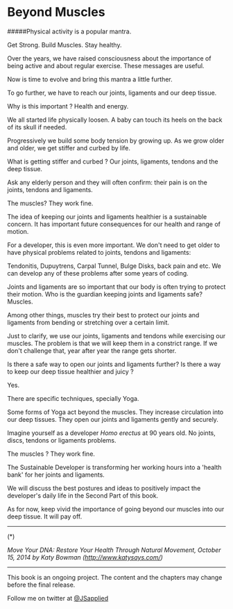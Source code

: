 # Beyond Muscles

#####Physical activity is a popular mantra. 

Get Strong. Build Muscles. Stay healthy. 

Over the years, we have raised consciousness about the  importance of being active and about regular exercise. These messages are useful.

Now is time to evolve and bring this mantra a little further.

To go further, we have to reach our joints, ligaments and our deep tissue.

Why is this important ? Health and energy. 

We all started life physically loosen. A baby can touch its heels on the back of its skull if needed.  

Progressively we build some body tension by growing up. As we grow older and older, we get stiffer and curbed by life. 

What is getting stiffer and curbed ? Our joints, ligaments, tendons and the deep tissue. 

Ask any elderly person and they will often confirm: their pain is on the joints, tendons and ligaments. 

The muscles? They work fine.

The idea of keeping our joints and ligaments healthier is a sustainable concern. It has important future consequences for our health and range of motion. 

For a developer, this is even more important. We don't need to get older to have physical problems related to joints, tendons and ligaments: 

Tendonitis, Dupuytrens, Carpal Tunnel, Bulge Disks, back pain and etc.  We can develop any of these problems after some years of coding.  

Joints and ligaments are so important that our body is often trying to protect their motion. Who is the guardian keeping joints and ligaments safe? Muscles.

Among other things, muscles try their best to protect our joints and ligaments from bending or stretching over a certain limit. 

Just to clarify, we use our joints, ligaments and tendons while exercising our muscles. The problem is that we will keep them in a constrict range. If we don't challenge that, year after year the range gets shorter.  

Is there a safe way to open our joints and ligaments further? Is there a way to keep our deep tissue healthier and juicy ? 

Yes.  

There are specific techniques, specially Yoga. 

Some forms of Yoga act beyond the muscles. They increase circulation into our deep tissues. They open our joints and ligaments gently and securely. 

Imagine yourself as a developer *Homo erectus* at 90 years old. No joints, discs, tendons or ligaments problems. 

The muscles ? They work fine. 

The Sustainable Developer is transforming her working hours into a 'health bank' for her joints and ligaments. 

We will discuss the best postures and ideas to positively impact the developer's daily life in the Second Part of this book. 

As for now, keep vivid the importance of going beyond our muscles into our deep tissue. It will pay off. 

****
(*) 

*Move Your DNA: Restore Your Health Through Natural Movement,  October 15, 2014 by Katy Bowman (http://www.katysays.com/)*

***

This book is an ongoing project. The content and the chapters may change before the final release.

Follow me on twitter at [@JSapplied](https://twitter.com/JSapplied) 



